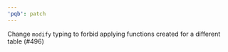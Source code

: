 ```yaml
---
'pqb': patch
---
```


Change `modify` typing to forbid applying functions created for a different table (#496)
